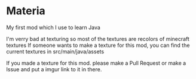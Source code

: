 Materia
=======

My first mod which I use to learn Java

I'm verry bad at texturing so most of the textures are recolors of minecraft textures
If someone wants to make a texture for this mod, you can find the current textures in src/main/java/assets

If you made a texture for this mod. please make a Pull Request or make a Issue and put a imgur link to it in there.

